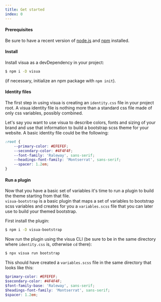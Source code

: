 ```yaml
---
title: Get started
index: 0
---
```

#### Prerequisites

Be sure to have a recent version of [node.js](https://nodejs.org) and [npm](https://npmjs.org) installed.

#### Install

Install visua as a devDependency in your project:

```bash
$ npm i -D visua
```

(if necessary, initialize an npm package with `npm init`).

#### Identity files

The first step in using visua is creating an `identity.css` file in your project root.
A visua identity file is nothing more than a standard css file made of only css variables, possibly combined.
  
Let's say you want to use visua to describe colors, fonts and sizing of your brand and use that information to build a
bootstrap scss theme for your website. A basic identity file could be the following:

```css
:root {
    --primary-color: #EFEFEF;
    --secondary-color: #4F4F4F;
    --font-family: 'Raleway', sans-serif;
    --headings-font-family: 'Montserrat', sans-serif;
    --spacer: 1.2em;
}
```

#### Run a plugin

Now that you have a basic set of variables it's time to run a plugin to build the theme starting from that file.  
`visua-bootstrap` is a basic plugin that maps a set of variables to bootstrap scss variables and creates
for you a `variables.scss` file that you can later use to build your themed bootstrap.

First install the plugin:

```bash
$ npm i -D visua-bootstrap
```

Now run the plugin using the visua CLI (be sure to be in the same directory where `identity.css` is, otherwise `cd` there):

```bash
$ npx visua run bootstrap
```

This should have created a `variables.scss` file in the same directory that looks like this:

```scss
$primary-color: #EFEFEF;
$secondary-color: #4F4F4F;
$font-family-base: 'Raleway', sans-serif;
$headings-font-family: 'Montserrat', sans-serif;
$spacer: 1.2em;
```
